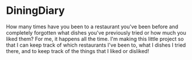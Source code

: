 # DiningDiary
How many times have you been to a restaurant you've been before and completely forgotten what dishes you've previously tried or how much you liked them? For me, it happens all the time. I'm making this little project so that I can keep track of which restaurants I've been to, what I dishes I tried there, and to keep track of the things that I liked or disliked!
